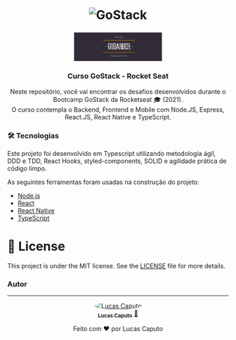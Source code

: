 <h1 align="center">
    <img alt="GoStack" src="https://rocketseat-cdn.s3-sa-east-1.amazonaws.com/bootcamp-header.png" width="200px" />
</h1>

<h3 align="center">
  <img alt="GoStack" src="assets/gobarber_logo.png" width="200px" /> <br/><br/>
  Curso GoStack - Rocket Seat
</h3>

<p align="center">Neste repositório, você vai encontrar os desafios desenvolvidos durante o<br/>Bootcamp GoStack da Rocketseat 🎓 (2021). <br/> O curso contempla o Backend, Frontend e Mobile com Node.JS, Express, React.JS, React Native e TypeScript.</p>

### 🛠 Tecnologias

Este projeto foi desenvolvido em Typescript utilizando metodologia ágil, DDD e TDD, React Hooks, styled-components, SOLID e agilidade prática de código limpo.

As seguintes ferramentas foram usadas na construção do projeto:

- [Node.js](https://nodejs.org/en/)
- [React](https://pt-br.reactjs.org/)
- [React Native](https://reactnative.dev/)
- [TypeScript](https://www.typescriptlang.org/)
 
# :memo: License

This project is under the MIT license. See the [LICENSE](LICENSE.md) file for more details.


### Autor
---

<div align="center">
<a href="https://www.linkedin.com/in/lucascaputo/">
 <img style="border-radius: 50%" src="https://avatars2.githubusercontent.com/u/51523433?s=460&u=b484a77c22f9ff70c975e242ae41fabdce39c780&v=4" width="100px;" alt="Lucas Caputo"/>
 <br />
 <sub><b>Lucas Caputo</b></sub></a> <a href="https://www.linkedin.com/in/lucascaputo/" title=" LinkedIn Lucas Caputo">🚀</a>

Feito com ❤️ por Lucas Caputo 
</div>